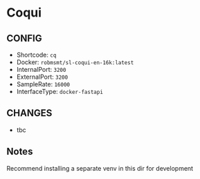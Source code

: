 # Coqui

## CONFIG
- Shortcode: ` cq `
- Docker: ` robmsmt/sl-coqui-en-16k:latest `
- InternalPort: ` 3200 `
- ExternalPort: ` 3200 `
- SampleRate: ` 16000 `
- InterfaceType: ` docker-fastapi `

## CHANGES
 - tbc

## Notes
Recommend installing a separate venv in this dir for development
